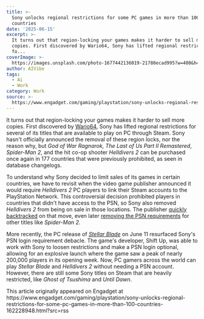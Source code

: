 ```yaml
---
title: >-
  Sony unlocks regional restrictions for some PC games in more than 100
  countries
date: '2025-06-15'
excerpt: >-
  It turns out that region-locking your games makes it harder to sell more
  copies. First discovered by Wario64, Sony has lifted regional restrictions
  fo...
coverImage: >-
  https://images.unsplash.com/photo-1677442136019-21780ecad995?w=400&h=200&fit=crop&auto=format
author: AIVibe
tags:
  - Ai
  - Work
category: Work
source: >-
  https://www.engadget.com/gaming/playstation/sony-unlocks-regional-restrictions-for-some-pc-games-in-more-than-100-countries-162228948.html?src=rss
---
```

<p>It turns out that region-locking your games makes it harder to sell more copies. First discovered by <a data-i13n="elm:context_link;elmt:doNotAffiliate;cpos:1;pos:1" class="no-affiliate-link" href="https://bsky.app/profile/did:plc:knj5sw5al3sukl6vhkpi7637/post/3lrj3gsdkr22v">Wario64</a>, Sony has lifted regional restrictions for several of its titles that are available to play on PC through Steam. Sony hasn't officially announced the removal of these region locks, nor the reason why, but <em>God of War Ragnarok, The Last of Us Part II Remastered</em>, <em>Spider-Man 2</em>, and the hit co-op shooter <em>Helldivers 2 </em>can be purchased once again in 177 countries that were previously prohibited, as seen in database changelogs.</p>
<p>To understand why Sony decided to limit sales of its games in certain countries, we have to revisit when the video game publisher announced it would require <em>Helldivers 2</em> PC players to link their Steam accounts to the PlayStation Network. This controversial decision prohibited players in countries that didn't have access to the PSN, so Sony also removed <em>Helldivers 2</em> from being on sale in those locations. The publisher <a data-i13n="elm:context_link;elmt:doNotAffiliate;cpos:2;pos:1" class="no-affiliate-link" href="https://www.engadget.com/sony-quickly-backs-down-on-helldivers-2-psn-requirement-for-pc-players-120030227.html">quickly backtracked</a> on that move, even later <a data-i13n="elm:context_link;elmt:doNotAffiliate;cpos:3;pos:1" class="no-affiliate-link" href="https://www.engadget.com/gaming/pc/sony-is-ditching-the-psn-login-requirement-on-some-of-its-pc-games-183259677.html">removing the PSN requirements</a> for other titles like <em>Spider-Man 2.</em></p>
<span id="end-legacy-contents"></span><p>More recently, the PC release of <a data-i13n="elm:context_link;elmt:doNotAffiliate;cpos:4;pos:1" class="no-affiliate-link" href="https://www.engadget.com/gaming/pc/stellar-blade-heads-to-pc-on-june-11-185536164.html"><em>Stellar Blade</em></a><em>&nbsp;</em>on June 11 resurfaced Sony's PSN login requirement debacle. The game's developer, Shift Up, was able to work with Sony to loosen restrictions and make a PSN login optional, allowing for an explosive launch where the game saw a peak of nearly 200,000 players in its opening week. Now, PC gamers across the world can play <em>Stellar Blade</em> and <em>Helldivers 2</em> without needing a PSN account. However, there are still some Sony titles on Steam that are heavily restricted, like <em>Ghost of Tsushima</em> and <em>Until Dawn</em>.</p>This article originally appeared on Engadget at https://www.engadget.com/gaming/playstation/sony-unlocks-regional-restrictions-for-some-pc-games-in-more-than-100-countries-162228948.html?src=rss
